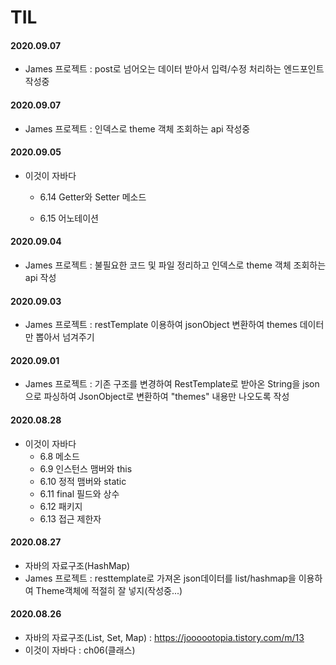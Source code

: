 # TIL

#### 2020.09.07

- James 프로젝트 : post로 넘어오는 데이터 받아서 입력/수정 처리하는 엔드포인트 작성중



#### 2020.09.07

- James 프로젝트 : 인덱스로 theme 객체 조회하는 api 작성중



#### 2020.09.05

- 이것이 자바다
  - 6.14 Getter와 Setter 메소드
  
  - 6.15 어노테이션
  
    

#### 2020.09.04

- James 프로젝트 : 불필요한 코드 및 파일 정리하고 인덱스로 theme 객체 조회하는 api 작성



#### 2020.09.03

- James 프로젝트 : restTemplate 이용하여 jsonObject 변환하여 themes 데이터만 뽑아서 넘겨주기



#### 2020.09.01

- James 프로젝트 : 기존 구조를 변경하여 RestTemplate로 받아온 String을 json으로 파싱하여 JsonObject로 변환하여 "themes" 내용만 나오도록 작성



#### 2020.08.28

- 이것이 자바다
  - 6.8 메소드
  - 6.9 인스턴스 맴버와 this
  - 6.10 정적 맴버와 static
  - 6.11 final 필드와 상수
  - 6.12 패키지
  - 6.13 접근 제한자

#### 2020.08.27

- 자바의 자료구조(HashMap)
- James 프로젝트 : resttemplate로 가져온 json데이터를 list/hashmap을 이용하여 Theme객체에 적절히 잘 넣지(작성중...)



#### 2020.08.26

- 자바의 자료구조(List, Set, Map) : https://joooootopia.tistory.com/m/13
- 이것이 자바다 : ch06(클래스)